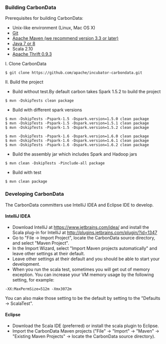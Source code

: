 <!--
    Licensed to the Apache Software Foundation (ASF) under one
    or more contributor license agreements.  See the NOTICE file
    distributed with this work for additional information
    regarding copyright ownership.  The ASF licenses this file
    to you under the Apache License, Version 2.0 (the
    "License"); you may not use this file except in compliance
    with the License.  You may obtain a copy of the License at

      http://www.apache.org/licenses/LICENSE-2.0

    Unless required by applicable law or agreed to in writing,
    software distributed under the License is distributed on an
    "AS IS" BASIS, WITHOUT WARRANTIES OR CONDITIONS OF ANY
    KIND, either express or implied.  See the License for the
    specific language governing permissions and limitations
    under the License.
-->

### Building CarbonData
Prerequisites for building CarbonData:
* Unix-like environment (Linux, Mac OS X)
* [Git](https://git-scm.com/book/en/v2/Getting-Started-Installing-Git)
* [Apache Maven (we recommend version 3.3 or later)](https://maven.apache.org/download.cgi)
* [Java 7 or 8](http://www.oracle.com/technetwork/java/javase/downloads/index.html)
* Scala 2.10
* [Apache Thrift 0.9.3](https://thrift.apache.org/download)

I. Clone CarbonData
```
$ git clone https://github.com/apache/incubator-carbondata.git
```
II. Build the project 
* Build without test.By default carbon takes Spark 1.5.2 to build the project
```
$ mvn -DskipTests clean package 
```
* Build with different spark versions
```
$ mvn -DskipTests -Pspark-1.5 -Dspark.version=1.5.0 clean package
$ mvn -DskipTests -Pspark-1.5 -Dspark.version=1.5.1 clean package
$ mvn -DskipTests -Pspark-1.5 -Dspark.version=1.5.2 clean package
 
$ mvn -DskipTests -Pspark-1.6 -Dspark.version=1.6.0 clean package
$ mvn -DskipTests -Pspark-1.6 -Dspark.version=1.6.1 clean package
$ mvn -DskipTests -Pspark-1.6 -Dspark.version=1.6.2 clean package
```
* Build the assembly jar which includes Spark and Hadoop jars
```
$ mvn clean -DskipTests -Pinclude-all package
```
* Build with test
```
$ mvn clean package
```

### Developing CarbonData
The CarbonData committers use IntelliJ IDEA and Eclipse IDE to develop.

#### IntelliJ IDEA
* Download IntelliJ at https://www.jetbrains.com/idea/ and install the Scala plug-in for IntelliJ at http://plugins.jetbrains.com/plugin/?id=1347
* Go to "File -> Import Project", locate the CarbonData source directory, and select "Maven Project".
* In the Import Wizard, select "Import Maven projects automatically" and leave other settings at their default. 
* Leave other settings at their default and you should be able to start your development.
* When you run the scala test, sometimes you will get out of memory exception. You can increase your VM memory usage by the following setting, for example:
```
-XX:MaxPermSize=512m -Xmx3072m
```
You can also make those setting to be the default by setting to the "Defaults -> ScalaTest".

#### Eclipse
* Download the Scala IDE (preferred) or install the scala plugin to Eclipse.
* Import the CarbonData Maven projects ("File" -> "Import" -> "Maven" -> "Existing Maven Projects" -> locate the CarbonData source directory).
